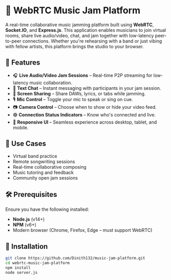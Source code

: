 # 🎵 WebRTC Music Jam Platform

A real-time collaborative music jamming platform built using **WebRTC**, **Socket.IO**, and **Express.js**. This application enables musicians to join virtual rooms, share live audio/video, chat, and jam together with low-latency peer-to-peer connections. Whether you're rehearsing with a band or just vibing with fellow artists, this platform brings the studio to your browser.

## 🚀 Features

- 🎧 **Live Audio/Video Jam Sessions** – Real-time P2P streaming for low-latency music collaboration.
- 💬 **Text Chat** – Instant messaging with participants in your jam session.
- 📡 **Screen Sharing** – Share DAWs, lyrics, or tabs while jamming.
- 🎙️ **Mic Control** – Toggle your mic to speak or sing on cue.
- 📷 **Camera Control** – Choose when to show or hide your video feed.
- 🟢 **Connection Status Indicators** – Know who's connected and live.
- 📱 **Responsive UI** – Seamless experience across desktop, tablet, and mobile.

## 🎤 Use Cases

- Virtual band practice
- Remote songwriting sessions
- Real-time collaborative composing
- Music tutoring and feedback
- Community open jam sessions


## 🛠️ Prerequisites

Ensure you have the following installed:

- **Node.js** (v14+)
- **NPM** (v6+)
- Modern browser (Chrome, Firefox, Edge – must support WebRTC)

## 🧰 Installation

```bash
git clone https://github.com/Dinith132/music-jam-platform.git
cd webrtc-music-jam-platform
npm install
node server.js
